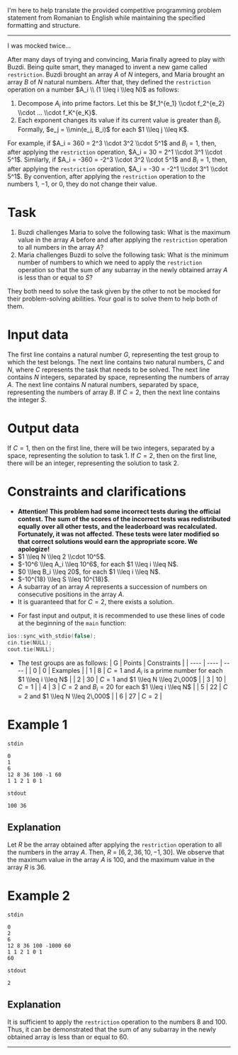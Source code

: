 I'm here to help translate the provided competitive programming problem statement from Romanian to English while maintaining the specified formatting and structure.

---

I was mocked twice...

After many days of trying and convincing, Maria finally agreed to play with Buzdi. Being quite smart, they managed to invent a new game called `restriction`. Buzdi brought an array $A$ of $N$ integers, and Maria brought an array $B$ of $N$ natural numbers. After that, they defined the `restriction` operation on a number $A_i \\ (1 \\leq i \\leq N)$ as follows:
1) Decompose $A_i$ into prime factors. Let this be $f_1^{e_1} \\cdot f_2^{e_2} \\cdot ... \\cdot f_K^{e_K}$.
2) Each exponent changes its value if its current value is greater than $B_i$. Formally, $e_j = \\min(e_j, B_i)$ for each $1 \\leq j \\leq K$.

For example, if $A_i = 360 = 2^3 \\cdot 3^2 \\cdot 5^1$ and $B_i = 1$, then, after applying the `restriction` operation, $A_i = 30 = 2^1 \\cdot 3^1 \\cdot 5^1$. 
Similarly, if $A_i = -360 = -2^3 \\cdot 3^2 \\cdot 5^1$ and $B_i = 1$, then, after applying the `restriction` operation, $A_i = -30 = -2^1 \\cdot 3^1 \\cdot 5^1$.
By convention, after applying the `restriction` operation to the numbers $1$, $-1$, or $0$, they do not change their value.

# Task
1) Buzdi challenges Maria to solve the following task: What is the maximum value in the array $A$ before and after applying the `restriction` operation to all numbers in the array $A$?
2) Maria challenges Buzdi to solve the following task: What is the minimum number of numbers to which we need to apply the `restriction` operation so that the sum of any subarray in the newly obtained array $A$ is less than or equal to $S$?

They both need to solve the task given by the other to not be mocked for their problem-solving abilities. Your goal is to solve them to help both of them.

# Input data

The first line contains a natural number $G$, representing the test group to which the test belongs. The next line contains two natural numbers, $C$ and $N$, where $C$ represents the task that needs to be solved. The next line contains $N$ integers, separated by space, representing the numbers of array $A$. The next line contains $N$ natural numbers, separated by space, representing the numbers of array $B$. If $C = 2$, then the next line contains the integer $S$.

# Output data

If $C = 1$, then on the first line, there will be two integers, separated by a space, representing the solution to task $1$. If $C = 2$, then on the first line, there will be an integer, representing the solution to task $2$.

# Constraints and clarifications

* **Attention! This problem had some incorrect tests during the official contest. The sum of the scores of the incorrect tests was redistributed equally over all other tests, and the leaderboard was recalculated. Fortunately, it was not affected. These tests were later modified so that correct solutions would earn the appropriate score. We apologize!**
* $1 \\leq N \\leq 2 \\cdot 10^5$.
* $-10^6 \\leq A_i \\leq 10^6$, for each $1 \\leq i \\leq N$.
* $0 \\leq B_i \\leq 20$, for each $1 \\leq i \\leq N$.
* $-10^{18} \\leq S \\leq 10^{18}$.
* A subarray of an array $A$ represents a succession of numbers on consecutive positions in the array $A$.
* It is guaranteed that for $C = 2$, there exists a solution.
- For fast input and output, it is recommended to use these lines of code at the beginning of the `main` function:  
```cpp
ios::sync_with_stdio(false);  
cin.tie(NULL);  
cout.tie(NULL);  
```  
* The test groups are as follows:
| G | Points | Constraints |
| ---- | ---- | ---- |
| 0 | 0 | Examples |
| 1 | 8 | $C = 1$ and $A_i$ is a prime number for each $1 \\leq i \\leq N$ |
| 2 | 30 | $C = 1$ and $1 \\leq N \\leq 2\,000$ |
| 3 | 10 | $C = 1$ |
| 4 | 3 | $C = 2$ and $B_i = 20$ for each $1 \\leq i \\leq N$ |
| 5 | 22 | $C = 2$ and $1 \\leq N \\leq 2\,000$ |
| 6 | 27 | $C = 2$ |

# Example 1

`stdin`
```
0
1
6
12 8 36 100 -1 60
1 1 2 1 0 1
```

`stdout`
```
100 36
```

## Explanation

Let $R$ be the array obtained after applying the `restriction` operation to all the numbers in the array $A$. Then, $R$ = $[6, 2, 36, 10, -1, 30]$.
We observe that the maximum value in the array $A$ is $100$, and the maximum value in the array $R$ is $36$.

# Example 2

`stdin`
```
0
2
6
12 8 36 100 -1000 60
1 1 2 1 0 1
60
```

`stdout`
```
2
```

## Explanation

It is sufficient to apply the `restriction` operation to the numbers $8$ and $100$. Thus, it can be demonstrated that the sum of any subarray in the newly obtained array is less than or equal to $60$.

---